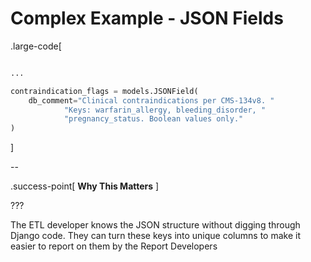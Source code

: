 # Complex Example - JSON Fields

.large-code[

```python

...

contraindication_flags = models.JSONField(
    db_comment="Clinical contraindications per CMS-134v8. "
            "Keys: warfarin_allergy, bleeding_disorder, "
            "pregnancy_status. Boolean values only."
)
```

]

--

.success-point[
**Why This Matters**
]

???

The ETL developer knows the JSON structure without digging through Django code. They can turn these keys into unique columns to make it easier to report on them by the Report Developers
